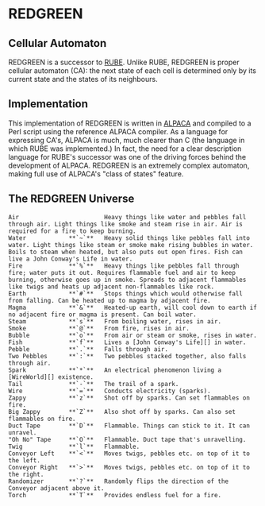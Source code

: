 REDGREEN
========

Cellular Automaton
------------------

REDGREEN is a successor to [RUBE][]. Unlike RUBE, REDGREEN is proper cellular
automaton (CA): the next state of each cell is determined only by its current
state and the states of its neighbours.

[RUBE]: http://catseye.tc/node/RUBE.html

Implementation
--------------

This implementation of REDGREEN is written in [ALPACA][] and compiled to a
Perl script using the reference ALPACA compiler. As a language for expressing
CA's, ALPACA is much, much clearer than C (the language in which RUBE was
implemented.)  In fact, the need for a clear description language for RUBE's
successor was one of the driving forces behind the development of ALPACA.
REDGREEN is an extremely complex automaton, making full use of ALPACA's
"class of states" feature.

[ALPACA]: http://catseye.tc/node/ALPACA.html

The REDGREEN Universe
---------------------

    Air                        Heavy things like water and pebbles fall through air. Light things like smoke and steam rise in air. Air is required for a fire to keep burning.
    Water            **`~`**   Heavy solid things like pebbles fall into water. Light things like steam or smoke make rising bubbles in water. Boils to steam when heated, but also puts out open fires. Fish can live a John Conway's Life in water.
    Fire             **`%`**   Heavy things like pebbles fall through fire; water puts it out. Requires flammable fuel and air to keep burning, otherwise goes up in smoke. Spreads to adjacent flammables like twigs and heats up adjacent non-flammables like rock.
    Earth            **`#`**   Stops things which would otherwise fall from falling. Can be heated up to magma by adjacent fire.
    Magma            **`&`**   Heated-up earth, will cool down to earth if no adjacent fire or magma is present. Can boil water.
    Steam            **`s`**   From boiling water, rises in air.
    Smoke            **`@`**   From fire, rises in air.
    Bubble           **`o`**   From air or steam or smoke, rises in water.
    Fish             **`f`**   Lives a [John Conway's Life][] in water.
    Pebble           **`.`**   Falls through air.
    Two Pebbles      **`:`**   Two pebbles stacked together, also falls through air.
    Spark            **`*`**   An electrical phenomenon living a [WireWorld][] existence.
    Tail             **`-`**   The trail of a spark.
    Wire             **`=`**   Conducts electricity (sparks).
    Zappy            **`z`**   Shot off by sparks. Can set flammables on fire.
    Big Zappy        **`Z`**   Also shot off by sparks. Can also set flammables on fire.
    Duct Tape        **`D`**   Flammable. Things can stick to it. It can unravel.
    "Oh No" Tape     **`O`**   Flammable. Duct tape that's unravelling.
    Twig             **`l`**   Flammable.
    Conveyor Left    **`<`**   Moves twigs, pebbles etc. on top of it to the left.
    Conveyor Right   **`>`**   Moves twigs, pebbles etc. on top of it to the right.
    Randomizer       **`?`**   Randomly flips the direction of the Conveyor adjacent above it.
    Torch            **`T`**   Provides endless fuel for a fire.


[John Conway's Life]: https://github.com/catseye/ALPACA/tree/master/eg/life
[WireWorld]: https://github.com/catseye/ALPACA/tree/master/eg/wireworld

